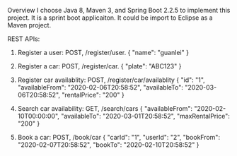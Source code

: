 Overview
I choose Java 8, Maven 3, and Spring Boot 2.2.5 to implement this project. It is a sprint boot applicaiton. It could be import to Eclipse as a Maven project. 

REST APIs:
1. Register a user: POST, /register/user.
{
	"name": "guanlei"
}

2. Register a car: POST, /register/car.
{
	"plate": "ABC123"
}

3. Register car availablity: POST, /register/car/availablity
{
	"id": "1", 
	"availableFrom": "2020-02-06T20:58:52",
	"availableTo": "2020-03-06T20:58:52",
	"rentalPrice": "200"
}

4. Search car availability: GET, /search/cars
{
	"availableFrom": "2020-02-10T00:00:00",
	"availableTo": "2020-03-01T20:58:52",
	"maxRentalPrice": "200"
}

5. Book a car: POST, /book/car
{
	"carId": "1", 
	"userId": "2",
	"bookFrom": "2020-02-07T20:58:52",
	"bookTo": "2020-02-10T20:58:52"
}
